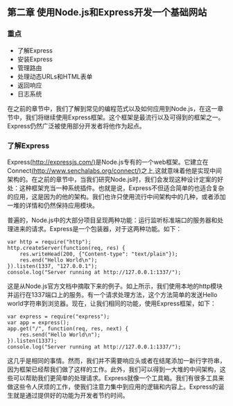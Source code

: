 ## 第二章 使用Node.js和Express开发一个基础网站

### 重点

* 了解Express
* 安装Express
* 管理路由
* 处理动态URLs和HTML表单
* 返回响应
* 日志系统

在之前的章节中，我们了解到常见的编程范式以及如何应用到Node.js，在这一章节中，我们将继续使用Express框架。这个框架是最流行以及可得到的框架之一。Express仍然广泛被使用部分开发者将他作为起点。

### 了解Express
Express[(http://expressjs.com/)](http://expressjs.com/)是Node.js专有的一个web框架。它建立在Connect[(http://www.senchalabs.org/connect/)](http://www.senchalabs.org/connect/)之上,这就意味着他是实现中间架构的。在之前的章节中，当我们研究Node.js时，我们会发现这种设计定案的好处：这种框架充当一种系统插件。也就是说，Express不但适合简单的也适合复杂的应用，这是因为的他的架构。我们也许只使用流行中间架构中的几种，或者添加一堆的详情和仍然保持应用模块。

普遍的，Node.js中的大部分项目呈现两种功能：运行监听标准端口的服务器和处理进来的请求。Express是一个包装器，对于这两种功能。如下：

```
var http = require("http");
http.createServer(function(req, res) {
	res.writeHead(200, {"Content-type": "text/plain"});
	res.end("Hello World\n");
}).listen(1337, "127.0.0.1");
console.log("Server running at http://127.0.0.1:1337/");
```

这是从Node.js官方文档中摘取下来的例子。如上所示，我们使用本地的http模块并运行在1337端口上的服务。有一个请求处理方法，这个方法简单的发送Hello world字符串到浏览器。现在，让我们相同的功能，使用Express框架，如下：

```
var express = require("express");
var app = express();
app.get("/", function(req, res, next) {
	res.send("Hello World\n");
}).listen(1337);
console.log("Server running at http://127.0.0.1:1337/");
```

这几乎是相同的事情。然而，我们并不需要响应头或者在结尾添加一新行字符串，因为框架已经帮我们做了这样的工作。此外，我们可以得到一大堆的中间架构，这些可以帮助我们更简单的处理请求。Express就像一个工具箱。我们有很多工具来做这些令人厌烦的工作，使我们注意力集中到应用的逻辑和内容上。Express的诞生就是通过提供好的功能为开发者节约时间。
